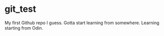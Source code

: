 # git_test
My first Github repo I guess. Gotta start learning from somewhere.
Learning starting from Odin.
